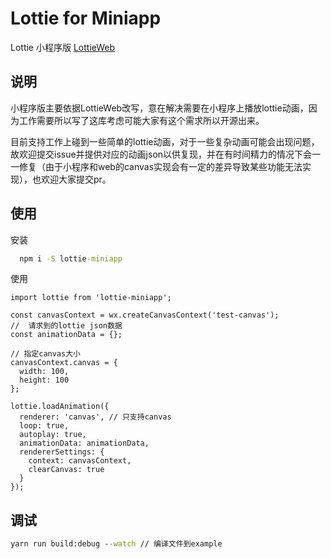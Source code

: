 # Lottie for Miniapp

Lottie 小程序版 [LottieWeb](https://github.com/airbnb/lottie-web)

## 说明

小程序版主要依据LottieWeb改写，意在解决需要在小程序上播放lottie动画，因为工作需要所以写了这库考虑可能大家有这个需求所以开源出来。

目前支持工作上碰到一些简单的lottie动画，对于一些复杂动画可能会出现问题，故欢迎提交issue并提供对应的动画json以供复现，并在有时间精力的情况下会一一修复（由于小程序和web的canvas实现会有一定的差异导致某些功能无法实现），也欢迎大家提交pr。

## 使用

安装

```cmd
  npm i -S lottie-miniapp
```

使用

```es6
import lottie from 'lottie-miniapp';

const canvasContext = wx.createCanvasContext('test-canvas');
//  请求到的lottie json数据
const animationData = {};

// 指定canvas大小
canvasContext.canvas = {
  width: 100,
  height: 100
};

lottie.loadAnimation({
  renderer: 'canvas', // 只支持canvas
  loop: true,
  autoplay: true,
  animationData: animationData,
  rendererSettings: {
    context: canvasContext,
    clearCanvas: true
  }
});
```

## 调试

```cmd
yarn run build:debug --watch // 编译文件到example
```
